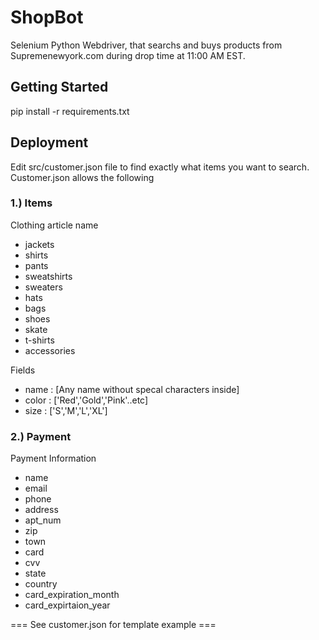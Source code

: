 # ShopBot
Selenium Python Webdriver, that searchs and buys products from Supremenewyork.com during drop time at 11:00 AM EST.

## Getting Started
pip install -r requirements.txt

## Deployment

Edit src/customer.json file to find exactly what items you want to search. Customer.json allows the following

### 1.) Items

Clothing article name
  * jackets
  * shirts
  * pants
  * sweatshirts
  * sweaters
  * hats
  * bags
  * shoes
  * skate
  * t-shirts
  * accessories
  
Fields
  * name : [Any name without specal characters inside]
  * color : ['Red','Gold','Pink'..etc]
  * size : ['S','M','L','XL']

### 2.) Payment

Payment Information
  * name 
  * email
  * phone
  * address
  * apt_num
  * zip
  * town
  * card
  * cvv
  * state
  * country
  * card_expiration_month
  * card_expirtaion_year 

 === See customer.json for template example === 
  
  
